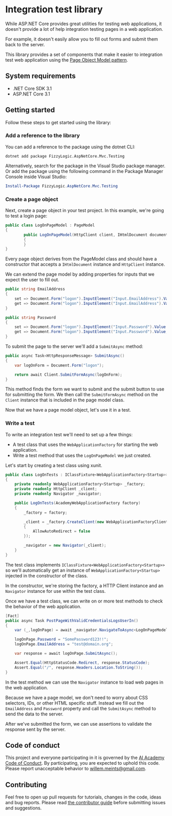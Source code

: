 # Integration test library

While ASP.NET Core provides great utilities for testing web applications, it
doesn't provide a lot of help integration testing pages in a web application.

For example, it doesn't easily allow you to fill out forms and submit them
back to the server.

This library provides a set of components that make it easier to integration
test web application using the
[Page Object Model pattern](https://martinfowler.com/bliki/PageObject.html).

## System requirements

- .NET Core SDK 3.1
- ASP.NET Core 3.1

## Getting started

Follow these steps to get started using the library:

### Add a reference to the library

You can add a reference to the package using the dotnet CLI:

```shell
dotnet add package FizzyLogic.AspNetCore.Mvc.Testing
```

Alternatively, search for the package in the Visual Studio package manager.
Or add the package using the following command in the Package Manager Console
inside Visual Studio:

```powershell
Install-Package FizzyLogic.AspNetCore.Mvc.Testing
```

### Create a page object

Next, create a page object in your test project. In this example, we're going
to test a login page:

```csharp
public class LogOnPageModel : PageModel
{
        public LogOnPageModel(HttpClient client, IHtmlDocument document) : base(client, document)
        {
        }
}
```

Every page object derives from the PageModel class and should have a constructor
that accepts a `IHtmlDocument` instance and `HttpClient` instance.

We can extend the page model by adding properties for inputs that we expect the
user to fill out.

```csharp
public string EmailAddress
{
    set => Document.Form("logon").InputElement("Input.EmailAddress").Value = value;
    get => Document.Form("logon").InputElement("Input.EmailAddress").Value;
}

public string Password
{
    set => Document.Form("logon").InputElement("Input.Password").Value = value;
    get => Document.Form("logon").InputElement("Input.Password").Value;
}
```

To submit the page to the server we'll add a `SubmitAsync` method:

```csharp
public async Task<HttpResponseMessage> SubmitAsync()
{
    var logOnForm = Document.Form("logon");

    return await Client.SubmitFormAsync(logOnForm);
}
```

This method finds the form we want to submit and the submit button to use
for submitting the form. We then call the `SubmitFormAsync` method on the
`Client` instance that is included in the page model class.

Now that we have a page model object, let's use it in a test.

### Write a test

To write an integration test we'll need to set up a few things:

- A test class that uses the `WebApplicationFactory` for starting the web
  application.
- Write a test method that uses the `LogOnPageModel` we just created.

Let's start by creating a test class using xunit.

```csharp
public class LogOnTests : IClassFixture<WebApplicationFactory<Startup>>
{
    private readonly WebApplicationFactory<Startup> _factory;
    private readonly HttpClient _client;
    private readonly Navigator _navigator;

    public LogOnTests(AcademyWebApplicationFactory factory)
    {
        _factory = factory;

        _client = _factory.CreateClient(new WebApplicationFactoryClientOptions
        {
            AllowAutoRedirect = false
        });

        _navigator = new Navigator(_client);
    }
}
```

The test class implements `IClassFixture<WebApplicationFactory<Startup>>` so
we'll automatically get an instance of `WebApplicationFactory<Startup>` injected
in the constructor of the class.

In the constructor, we're storing the factory, a HTTP Client instance and
an `Navigator` instance for use within the test class.

Once we have a test class, we can write on or more test methods to
check the behavior of the web application.

```csharp
[Fact]
public async Task PostPageWithValidCredentialsLogsUserIn()
{
    var (_,logOnPage) = await _navigator.NavigateToAsync<LogOnPageModel>("/Account/LogOn");

    logOnPage.Password = "SomePassword123!!";
    logOnPage.EmailAddress = "test@domain.org";

    var response = await logOnPage.SubmitAsync();

    Assert.Equal(HttpStatusCode.Redirect, response.StatusCode);
    Assert.Equal("/", response.Headers.Location.ToString());
}
```

In the test method we can use the `Navigator` instance to load web pages
in the web application.

Because we have a page model, we don't need to worry about CSS selectors, IDs,
or other HTML specific stuff. Instead we fill out the `EmailAddress` and
`Password` property and call the `SubmitAsync` method to send the data to the
server.

After we've submitted the form, we can use assertions to validate the response
sent by the server.

## Code of conduct

This project and everyone participating in it is governed by the
[AI Academy Code of Conduct](CODE_OF_CONDUCT.md). By participating, you are
expected to uphold this code. Please report unacceptable behavior to
willem.meints@gmail.com.

## Contributing

Feel free to open up pull requests for tutorials, changes in the code, ideas
and bug reports. Please read [the contributor guide](CONTRIBUTING.md)
before submitting issues and suggestions.
